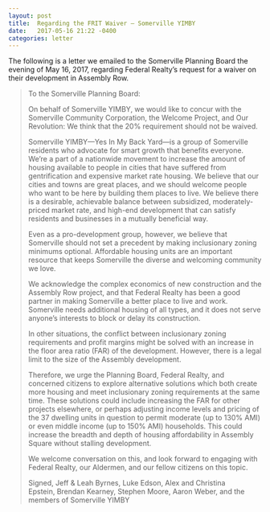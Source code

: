 ```yaml
---
layout: post
title:  Regarding the FRIT Waiver — Somerville YIMBY
date:   2017-05-16 21:22 -0400
categories: letter
---
```

The following is a letter we emailed to the Somerville Planning Board the evening of <time datetime="2017-05-16T21:22-04:00">May 16, 2017</time>, regarding Federal Realty’s request for a waiver on their development in Assembly Row.

> To the Somerville Planning Board:
>
> On behalf of Somerville YIMBY, we would like to concur with the Somerville Community Corporation, the Welcome Project, and Our Revolution: We think that the 20% requirement should not be waived.
>
> Somerville YIMBY—Yes In My Back Yard—is a group of Somerville residents who advocate for smart growth that benefits everyone. We’re a part of a nationwide movement to increase the amount of housing available to people in cities that have suffered from gentrification and expensive market rate housing. We believe that our cities and towns are great places, and we should welcome people who want to be here by building them places to live. We believe there is a desirable, achievable balance between subsidized, moderately-priced market rate, and high-end development that can satisfy residents and businesses in a mutually beneficial way.
>
> Even as a pro-development group, however, we believe that Somerville should not set a precedent by making inclusionary zoning minimums optional. Affordable housing units are an important resource that keeps Somerville the diverse and welcoming community we love.
>
> We acknowledge the complex economics of new construction and the Assembly Row project, and that Federal Realty has been a good partner in making Somerville a better place to live and work. Somerville needs additional housing of all types, and it does not serve anyone’s interests to block or delay its construction.
>
> In other situations, the conflict between inclusionary zoning requirements and profit margins might be solved with an increase in the floor area ratio (FAR) of the development. However, there is a legal limit to the size of the Assembly development.
>
> Therefore, we urge the Planning Board, Federal Realty, and concerned citizens to explore alternative solutions which both create more housing and meet inclusionary zoning requirements at the same time. These solutions could include increasing the FAR for other projects elsewhere, or perhaps adjusting income levels and pricing of the 37 dwelling units in question to permit moderate (up to 130% AMI) or even middle income (up to 150% AMI) households. This could increase the breadth and depth of housing affordability in Assembly Square without stalling development.
>
> We welcome conversation on this, and look forward to engaging with Federal Realty, our Aldermen, and our fellow citizens on this topic.
>
> Signed,
> Jeff & Leah Byrnes, Luke Edson, Alex and Christina Epstein, Brendan Kearney, Stephen Moore, Aaron Weber, and the members of Somerville YIMBY

